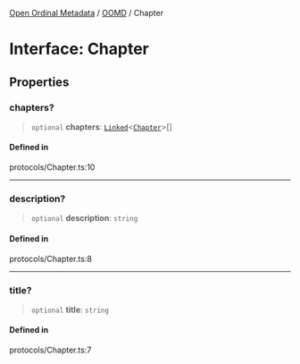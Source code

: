 [Open Ordinal Metadata](../../README.md) / [OOMD](../README.md) / Chapter

# Interface: Chapter

## Properties

### chapters?

> `optional` **chapters**: [`Linked`](../type-aliases/Linked.md)\<[`Chapter`](Chapter.md)\>[]

#### Defined in

protocols/Chapter.ts:10

***

### description?

> `optional` **description**: `string`

#### Defined in

protocols/Chapter.ts:8

***

### title?

> `optional` **title**: `string`

#### Defined in

protocols/Chapter.ts:7
